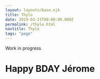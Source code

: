 ```yaml
---
layout: layouts/base.njk
title: Thylo
date: 2019-03-21T00:00:00.000Z
permalink: /thylo.html
navtitle: Thylo
tags: "page"
---
```


<div>
Work in progress
    <h1>Happy BDAY Jérome</h1>
</div>
